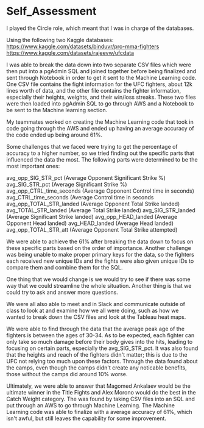 # Self_Assessment

I played the Circle role, which meant that I was in charge of the databases.

Using the following two Kaggle databases: 
https://www.kaggle.com/datasets/binduvr/pro-mma-fighters 
https://www.kaggle.com/datasets/rajeevw/ufcdata

I was able to break the data down into two separate CSV files which were then put into a pgAdmin SQL and joined together before being finalized and sent through Notebook in order to get it sent to the Machine Learning code. One CSV file contains the fight information for the UFC fighters, about 12k lines worth of data, and the other file contains the fighter information, especially their heights, weights, and their win/loss streaks. These two files were then loaded into pgAdmin SQL to go through AWS and a Notebook to be sent to the Machine learning section.

My teammates worked on creating the Machine Learning code that took in code going through the AWS and ended up having an average accuracy of the code ended up being around 61%.

Some challenges that we faced were trying to get the percentage of accuracy to a higher number, so we tried finding out the specific parts that influenced the data the most. The following parts were determined to be the most important ones:

avg_opp_SIG_STR_pct (Average Opponent Significant Strike %)
avg_SIG_STR_pct (Average Significant Strike %)
avg_opp_CTRL_time_seconds (Average Opponent Control time in seconds)
avg_CTRL_time_seconds (Average Control time in seconds
avg_opp_TOTAL_STR_landed (Average Opponent Total Strike landed)
avg_TOTAL_STR_landed (Average Total Strike landed)
avg_SIG_STR_landed (Average Significant Strike landed)
avg_opp_HEAD_landed (Average Opponent Head landed)
avg_HEAD_landed (Average Head landed)
avg_opp_TOTAL_STR_att (Average Opponent Total Strike attempted)

We were able to achieve the 61% after breaking the data down to focus on these specific parts based on the order of importance. Another challenge was being unable to make proper primary keys for the data, so the fighters each received new unique IDs and the fights were also given unique IDs to compare them and combine them for the SQL.

One thing that we would change is we would try to see if there was some way that we could streamline the whole situation. Another thing is that we could try to ask and answer more questions.

We were all also able to meet and in Slack and communicate outside of class to look at and examine how we all were doing, such as how we wanted to break down the CSV files and look at the Tableau heat maps.

We were able to find through the data that the average peak age of the fighters is between the ages of 30-34. As to be expected, each fighter can only take so much damage before their body gives into the hits, leading to focusing on certain parts, especially the avg_SIG_STR_pct. It was also found that the heights and reach of the fighters didn't matter; this is due to the UFC not relying too much upon these factors. Through the data found about the camps, even though the camps didn't create any noticable benefits, those without the camps did around 10% worse.

Ultimately, we were able to answer that Magomed Ankalaev would be the ultimate winner in the Title Fights and Alex Morono would do the best in the Catch Weight category. The was found by taking CSV files into an SQL and put through an AWS to go through Machine Learning. The Machine Learning code was able to finalize with a average accuracy of 61%, which isn't awful, but still leaves the capability for some improvement.
